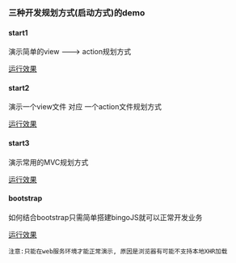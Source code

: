 ﻿### 三种开发规划方式(启动方式)的demo

#### start1
演示简单的view ---> action规划方式

[运行效果](http://bingojs.oschina.mopaas.com/demo/start1/index.html)

#### start2
演示一个view文件 对应 一个action文件规划方式

[运行效果](http://bingojs.oschina.mopaas.com/demo/start2/index.html)

#### start3
演示常用的MVC规划方式

[运行效果](http://bingojs.oschina.mopaas.com/demo/start3/index.html)

#### bootstrap
如何结合bootstrap只需简单搭建bingoJS就可以正常开发业务

[运行效果](http://bingojs.oschina.mopaas.com/demo/bootstrap/index.html)

`注意:只能在web服务环境才能正常演示, 原因是浏览器有可能不支持本地XHR加载`
